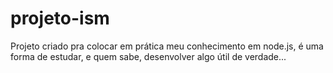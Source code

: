 # projeto-ism
Projeto criado pra colocar em prática meu conhecimento em node.js, é uma forma de estudar, e quem sabe, desenvolver algo útil de verdade...
